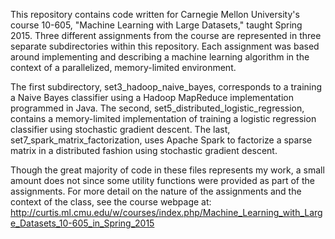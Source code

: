 This repository contains code written for Carnegie Mellon University's course 10-605, "Machine Learning 
with Large Datasets," taught Spring 2015.  Three different assignments from the course are represented 
in three separate subdirectories within this repository.  Each assignment was based around implementing
and describing a machine learning algorithm in the context of a parallelized, memory-limited 
environment.

The first subdirectory, set3_hadoop_naive_bayes, corresponds to a training a Naive Bayes classifier 
using a Hadoop MapReduce implementation programmed in Java.  The second, 
set5_distributed_logistic_regression, contains a memory-limited implementation of training a logistic 
regression classifier using stochastic gradient descent.  The last, set7_spark_matrix_factorization,
uses Apache Spark to factorize a sparse matrix in a distributed fashion using stochastic gradient 
descent.

Though the great majority of code in these files represents my work, a small amount does not since some
utility functions were provided as part of the assignments.  For more detail on the nature of the 
assignments and the context of the class, see the course webpage at:
http://curtis.ml.cmu.edu/w/courses/index.php/Machine_Learning_with_Large_Datasets_10-605_in_Spring_2015